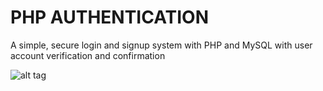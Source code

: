 # PHP AUTHENTICATION
A simple, secure login and signup system with PHP and MySQL with user account verification and confirmation

![alt tag](https://github.com/viditjain08/php_auth/tree/master/images/1.png?raw=true "Optional Title")
